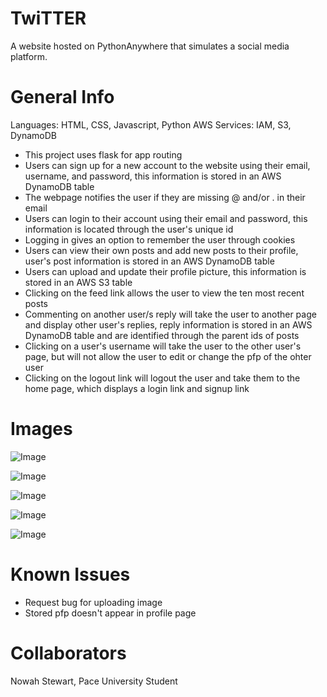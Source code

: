 # TwiTTER
A website hosted on PythonAnywhere that simulates a social media platform.
# General Info
Languages: HTML, CSS, Javascript, Python
AWS Services: IAM, S3, DynamoDB
- This project uses flask for app routing
- Users can sign up for a new account to the website using their email, username, and password, this information is stored in an AWS DynamoDB table
- The webpage notifies the user if they are missing @ and/or . in their email
- Users can login to their account using their email and password, this information is located through the user's unique id
- Logging in gives an option to remember the user through cookies
- Users can view their own posts and add new posts to their profile, user's post information is stored in an AWS DynamoDB table
- Users can upload and update their profile picture, this information is stored in an AWS S3 table
- Clicking on the feed link allows the user to view the ten most recent posts
- Commenting on another user/s reply will take the user to another page and display other user's replies, reply information is stored in an AWS DynamoDB table and are identified through the parent ids of posts
- Clicking on a user's username will take the user to the other user's page, but will not allow the user to edit or change the pfp of the ohter user
- Clicking on the logout link will logout the user and take them to the home page, which displays a login link and signup link
# Images
![Image](https://github.com/user-attachments/assets/1a00a282-837f-4862-a257-c0654a2c1f3b) 

![Image](https://github.com/user-attachments/assets/1fab384e-8862-4af9-bfd1-7d3e7d594436)

![Image](https://github.com/user-attachments/assets/a1434c92-3046-4617-bd55-c781723c26b8)

![Image](https://github.com/user-attachments/assets/9f268d2f-5f43-4b93-ac8a-5189525d57f4) 

![Image](https://github.com/user-attachments/assets/0bbe3127-bdb3-4d5b-ba71-eaf91b92be09) 
# Known Issues
- Request bug for uploading image
- Stored pfp doesn't appear in profile page
# Collaborators
Nowah Stewart, Pace University Student
